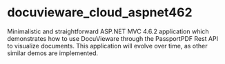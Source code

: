 # docuvieware_cloud_aspnet462
Minimalistic and straightforward ASP.NET MVC 4.6.2 application which demonstrates how to use DocuVieware through the PassportPDF Rest API to visualize documents. This application will evolve over time, as other similar demos are implemented.

